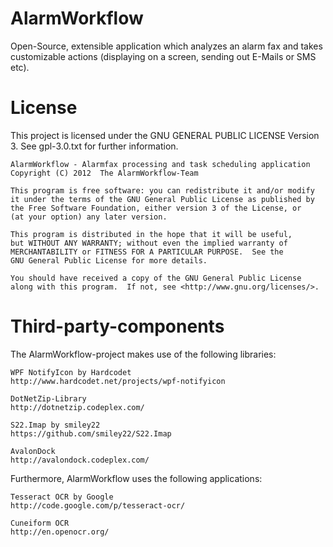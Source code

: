 AlarmWorkflow
=============

Open-Source, extensible application which analyzes an alarm fax and takes customizable actions (displaying on a screen, sending out E-Mails or SMS etc).

License
=============

This project is licensed under the GNU GENERAL PUBLIC LICENSE Version 3. See gpl-3.0.txt for further information.

    AlarmWorkflow - Alarmfax processing and task scheduling application
    Copyright (C) 2012	The AlarmWorkflow-Team

    This program is free software: you can redistribute it and/or modify
    it under the terms of the GNU General Public License as published by
    the Free Software Foundation, either version 3 of the License, or
    (at your option) any later version.

    This program is distributed in the hope that it will be useful,
    but WITHOUT ANY WARRANTY; without even the implied warranty of
    MERCHANTABILITY or FITNESS FOR A PARTICULAR PURPOSE.  See the
    GNU General Public License for more details.

    You should have received a copy of the GNU General Public License
    along with this program.  If not, see <http://www.gnu.org/licenses/>.

Third-party-components
=============

The AlarmWorkflow-project makes use of the following libraries:

    WPF NotifyIcon by Hardcodet
    http://www.hardcodet.net/projects/wpf-notifyicon
    
    DotNetZip-Library
    http://dotnetzip.codeplex.com/
    
    S22.Imap by smiley22
    https://github.com/smiley22/S22.Imap
  
    AvalonDock
    http://avalondock.codeplex.com/

Furthermore, AlarmWorkflow uses the following applications:

    Tesseract OCR by Google
    http://code.google.com/p/tesseract-ocr/

    Cuneiform OCR
    http://en.openocr.org/

